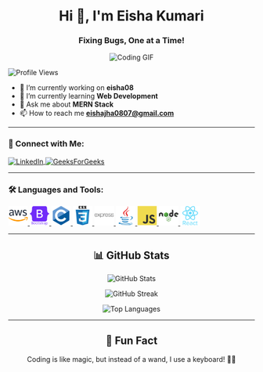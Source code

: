 <h1 align="center">Hi 👋, I'm Eisha Kumari</h1>
<h3 align="center">Fixing Bugs, One at a Time!</h3>

<p align="center">
  <img src="https://media.giphy.com/media/u2pmTWUi0MXjyrMaVj/giphy.gif" width="400" alt="Coding GIF">
</p>

<p align="left">
  <img src="https://komarev.com/ghpvc/?username=eisha08&label=Profile%20views&color=0e75b6&style=flat" alt="Profile Views">
</p>

- 🔭 I’m currently working on **eisha08**  
- 🌱 I’m currently learning **Web Development**  
- 💬 Ask me about **MERN Stack**  
- 📫 How to reach me **eishajha0807@gmail.com**  

---

<h3 align="left">📲 Connect with Me:</h3>
<p align="left">
  <a href="https://linkedin.com/in/eisha-kumari-4bb6b9260" target="blank">
    <img align="center" src="https://raw.githubusercontent.com/rahuldkjain/github-profile-readme-generator/master/src/images/icons/Social/linked-in-alt.svg" alt="LinkedIn" height="30" width="40">
  </a>
  <a href="https://auth.geeksforgeeks.org/user/eisha08" target="blank">
    <img align="center" src="https://raw.githubusercontent.com/rahuldkjain/github-profile-readme-generator/master/src/images/icons/Social/geeks-for-geeks.svg" alt="GeeksForGeeks" height="30" width="40">
  </a>
</p>

---

<h3 align="left">🛠 Languages and Tools:</h3>
<p align="left">
  <a href="https://aws.amazon.com" target="_blank">
    <img src="https://raw.githubusercontent.com/devicons/devicon/master/icons/amazonwebservices/amazonwebservices-original-wordmark.svg" alt="AWS" width="40" height="40">
  </a>
  <a href="https://getbootstrap.com" target="_blank">
    <img src="https://raw.githubusercontent.com/devicons/devicon/master/icons/bootstrap/bootstrap-plain-wordmark.svg" alt="Bootstrap" width="40" height="40">
  </a>
  <a href="https://www.cprogramming.com/" target="_blank">
    <img src="https://raw.githubusercontent.com/devicons/devicon/master/icons/c/c-original.svg" alt="C Language" width="40" height="40">
  </a>
  <a href="https://www.w3schools.com/css/" target="_blank">
    <img src="https://raw.githubusercontent.com/devicons/devicon/master/icons/css3/css3-original-wordmark.svg" alt="CSS3" width="40" height="40">
  </a>
  <a href="https://expressjs.com" target="_blank">
    <img src="https://raw.githubusercontent.com/devicons/devicon/master/icons/express/express-original-wordmark.svg" alt="Express.js" width="40" height="40">
  </a>
  <a href="https://www.java.com" target="_blank">
    <img src="https://raw.githubusercontent.com/devicons/devicon/master/icons/java/java-original.svg" alt="Java" width="40" height="40">
  </a>
  <a href="https://developer.mozilla.org/en-US/docs/Web/JavaScript" target="_blank">
    <img src="https://raw.githubusercontent.com/devicons/devicon/master/icons/javascript/javascript-original.svg" alt="JavaScript" width="40" height="40">
  </a>
  <a href="https://nodejs.org" target="_blank">
    <img src="https://raw.githubusercontent.com/devicons/devicon/master/icons/nodejs/nodejs-original-wordmark.svg" alt="Node.js" width="40" height="40">
  </a>
  <a href="https://reactjs.org/" target="_blank">
    <img src="https://raw.githubusercontent.com/devicons/devicon/master/icons/react/react-original-wordmark.svg" alt="React" width="40" height="40">
  </a>
</p>

---

<h2 align="center">📊 GitHub Stats</h2>

<p align="center">
  <img src="https://github-readme-stats.vercel.app/api?username=eisha08&show_icons=true&theme=radical" alt="GitHub Stats">
</p>

<p align="center">
  <img src="https://github-readme-streak-stats.herokuapp.com/?user=eisha08&theme=radical" alt="GitHub Streak">
</p>

<p align="center">
  <img src="https://github-readme-stats.vercel.app/api/top-langs?username=eisha08&show_icons=true&locale=en&layout=compact&theme=radical" alt="Top Languages">
</p>

---

<h2 align="center">🚀 Fun Fact</h2>
<p align="center">Coding is like magic, but instead of a wand, I use a keyboard! 🧙‍♂️</p>

